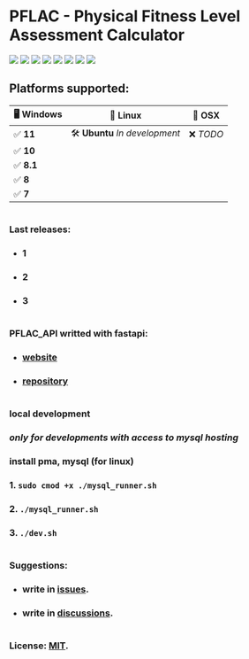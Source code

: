 # PFLAC - Physical Fitness Level Assessment Calculator

![](https://img.shields.io/github/issues/M-it-2/PFLAC)
![](https://img.shields.io/github/commit-activity/t/M-it-2/PFLAC)
![](https://img.shields.io/github/forks/M-it-2/PFLAC)
![](https://img.shields.io/github/languages/top/M-it-2/PFLAC)
![](https://img.shields.io/github/downloads/M-it-2/PFLAC/total)
![](https://img.shields.io/github/languages/code-size/M-it-2/PFLAC)
![](https://img.shields.io/website?url=https://pflac-api.onrender.com/)
![](https://img.shields.io/github/license/M-it-2/PFLAC)

## Platforms supported:

| 🖥️ **Windows**   | 🐧 **Linux**              | 🍎 **OSX**         |
| ---------------- | ------------------------- | ------------------ |
| ✅ **11**         | 🛠️ **Ubuntu** *In development*       | ❌ *TODO*          |
| ✅ **10**         |                           |                   |
| ✅ **8.1**        |                           |                    |
| ✅ **8**          |                           |                    |
| ✅ **7**          |                           |                    |

#

### Last releases:
- ### 1
- ### 2
- ### 3

#

### PFLAC_API writted with fastapi:
- ### [website](https://pflac-api.onrender.com/)
- ### [repository](https://github.com/fxhxyz4/pflac_api)

#

### local development
### ***only for developments with access to mysql hosting***
### install pma, mysql (for linux)
### 1. ```sudo cmod +x ./mysql_runner.sh```
### 2. ```./mysql_runner.sh```
### 3. ```./dev.sh```

#

### Suggestions:
- ### write in [issues](https://github.com/M-it-2/PFLAC/issues).
- ### write in [discussions](https://github.com/M-it-2/PFLAC/discussions/).

#

### License: [MIT](./LICENSE.md).